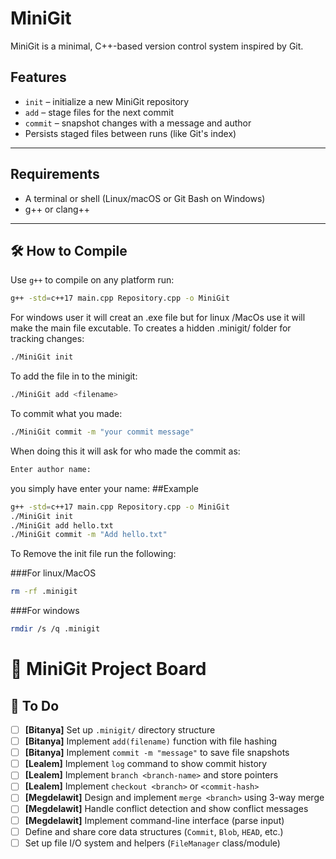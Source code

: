 # MiniGit

MiniGit is a minimal, C++-based version control system inspired by Git.
## Features

- `init` – initialize a new MiniGit repository
- `add` – stage files for the next commit
- `commit` – snapshot changes with a message and author
- Persists staged files between runs (like Git's index)

---
##  Requirements

- A terminal or shell (Linux/macOS or Git Bash on Windows)
- g++ or clang++

---

## 🛠️ How to Compile

Use `g++` to compile on any platform run:

```bash
g++ -std=c++17 main.cpp Repository.cpp -o MiniGit
```
For windows user it will creat an .exe file but for linux /MacOs use it will make the main file excutable. 
To creates a hidden .minigit/ folder for tracking changes:
```bash
./MiniGit init
```
To add the file in to the minigit:
```bash
./MiniGit add <filename>
```
To commit what you made:
```bash
./MiniGit commit -m "your commit message"
```
When doing this it will ask for who made the commit as:
```bash
Enter author name:
```
you simply have enter your name:
##Example
```bash
g++ -std=c++17 main.cpp Repository.cpp -o MiniGit
./MiniGit init
./MiniGit add hello.txt
./MiniGit commit -m "Add hello.txt"

```
To Remove the init file run the following:

###For linux/MacOS
```bash
rm -rf .minigit
```

###For windows
```bash
rmdir /s /q .minigit
```



# 🧩 MiniGit Project Board

## 📌 To Do
- [ ] **[Bitanya]** Set up `.minigit/` directory structure
- [ ] **[Bitanya]** Implement `add(filename)` function with file hashing
- [ ] **[Bitanya]** Implement `commit -m "message"` to save file snapshots
- [ ] **[Lealem]** Implement `log` command to show commit history
- [ ] **[Lealem]** Implement `branch <branch-name>` and store pointers
- [ ] **[Lealem]** Implement `checkout <branch>` or `<commit-hash>`
- [ ] **[Megdelawit]** Design and implement `merge <branch>` using 3-way merge
- [ ] **[Megdelawit]** Handle conflict detection and show conflict messages
- [ ] **[Megdelawit]** Implement command-line interface (parse input)
- [ ] Define and share core data structures (`Commit`, `Blob`, `HEAD`, etc.)
- [ ] Set up file I/O system and helpers (`FileManager` class/module)

